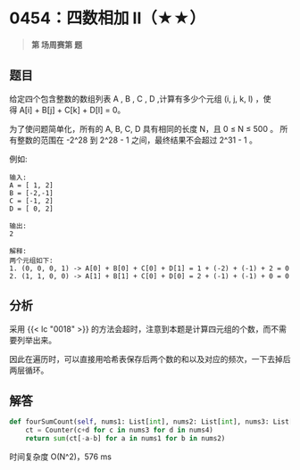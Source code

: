 # 0454：四数相加 II（★★）


> **第  场周赛第  题**

## 题目

给定四个包含整数的数组列表 A , B , C , D ,计算有多少个元组 (i, j, k, l) ，使得 A[i] + B[j] + C[k] + D[l] = 0。

为了使问题简单化，所有的 A, B, C, D 具有相同的长度 N，且 0 ≤ N ≤ 500 。
所有整数的范围在 -2^28 到 2^28 - 1 之间，最终结果不会超过 2^31 - 1 。


例如:

	输入:
	A = [ 1, 2]
	B = [-2,-1]
	C = [-1, 2]
	D = [ 0, 2]

	输出:
	2

	解释:
	两个元组如下:
	1. (0, 0, 0, 1) -> A[0] + B[0] + C[0] + D[1] = 1 + (-2) + (-1) + 2 = 0
	2. (1, 1, 0, 0) -> A[1] + B[1] + C[0] + D[0] = 2 + (-1) + (-1) + 0 = 0


## 分析

采用 {{< lc "0018" >}} 的方法会超时，注意到本题是计算四元组的个数，而不需要列举出来。

因此在遍历时，可以直接用哈希表保存后两个数的和以及对应的频次，一下去掉后两层循环。

## 解答

```python
def fourSumCount(self, nums1: List[int], nums2: List[int], nums3: List[int], nums4: List[int]) -> int:
	ct = Counter(c+d for c in nums3 for d in nums4)
	return sum(ct[-a-b] for a in nums1 for b in nums2)
```
时间复杂度 O(N^2)，576 ms


